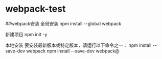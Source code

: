 # webpack-test

##webpack安装
全局安装
npm install --global webpack

新建项目
npm init -y



本地安装
要安装最新版本或特定版本，请运行以下命令之一：
npm install --save-dev webpack
npm install --save-dev webpack@<version>
